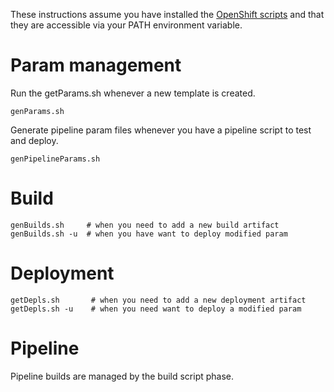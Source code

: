 These instructions assume you have installed the [OpenShift scripts](https://github.com/BCDevOps/openshift-developer-tools/blob/master/bin/README.md) and that they are accessible via your PATH environment variable.

# Param management
Run the getParams.sh whenever a new template is created.
```
genParams.sh
```
Generate pipeline param files whenever you have a pipeline script to test and deploy.
```
genPipelineParams.sh
```

# Build
```
genBuilds.sh     # when you need to add a new build artifact 
genBuilds.sh -u  # when you have want to deploy modified param

```

# Deployment
```
getDepls.sh       # when you need to add a new deployment artifact
getDepls.sh -u    # when you need want to deploy a modified param

```

# Pipeline
Pipeline builds are managed by the build script phase.

